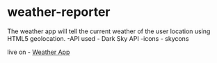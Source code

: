 # weather-reporter
The weather app will tell the current weather of the user location using HTML5 geolocation.
-API used - Dark Sky API
-icons - skycons


live on - [Weather App](https://codepen.io/smasher/full/MpLKXM/)
